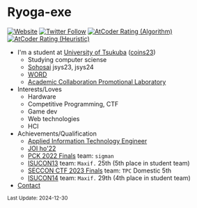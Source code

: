 # Ryoga-exe

[![Website](https://img.shields.io/website?label=ryoga.dev&style=for-the-badge&url=https%3A%2F%2Fryoga.dev)](https://ryoga.dev)
[![Twitter Follow](https://img.shields.io/badge/follow-%40Ryoga__exe-1DA1F2?logo=twitter&style=for-the-badge)](https://twitter.com/intent/follow?screen_name=Ryoga_exe)
[![AtCoder Rating (Algorithm)](https://badgen.org/img/atcoder/Ryoga_exe/rating/algorithm?style=for-the-badge&label=Rating+%28algo%29)](https://atcoder.jp/users/Ryoga_exe?contestType=algo)
[![AtCoder Rating (Heuristic)](https://badgen.org/img/atcoder/Ryoga_exe/rating/heuristic?style=for-the-badge&label=Rating+%28heuristic%29)](https://atcoder.jp/users/Ryoga_exe?contestType=heuristic)

- I'm a student at [University of Tsukuba](https://www.tsukuba.ac.jp/en/) ([coins23](https://www.coins.tsukuba.ac.jp/en/))
  - Studying computer sciense
  - [Sohosai](https://github.com/sohosai) jsys23, jsys24
  - [WORD](https://www.word-ac.net/)
  - [Academic Collaboration Promotional Laboratory](http://www.ac-room.org/index.html)
- Interests/Loves
  - Hardware
  - Competitive Programming, CTF
  - Game dev
  - Web technologies
  - HCI
- Achievements/Qualification
  - [Applied Information Technology Engineer](https://www.ipa.go.jp/shiken/kubun/list.html)
  - [JOI ho'22](https://www.ioi-jp.org/joi-2022)
  - [PCK 2022 Finals](https://pckoshien.u-aizu.ac.jp/final/2022final.html) team: `sigman`
  - [ISUCON13](https://isucon.net/archives/57993937.html) team: `Maxif.` 25th (5th place in student team)
  - [SECCON CTF 2023 Finals](https://ctf.seccon.jp/) team: `TPC` Domestic 5th
  - [ISUCON14](https://isucon.net/archives/58837992.html) team: `Maxif.` 29th (4th place in student team)
- [Contact](https://github.com/Ryoga-exe/Life-public/issues)

<sup>Last Update: 2024-12-30</sup>
